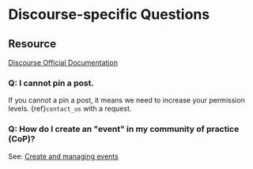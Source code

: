 # Discourse-specific Questions

## Resource
[Discourse Official Documentation](https://meta.discourse.org/)


### Q: I cannot pin a post. 

If you cannot a pin a post, it means we need to increase your permission levels. {ref}`contact_us` with a request. 

### Q: How do I create an "event" in my community of practice (CoP)?

See: [Create and managing events](https://meta.discourse.org/t/creating-and-managing-events/149964)

